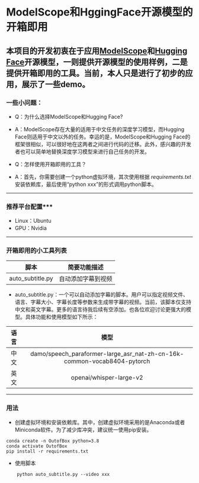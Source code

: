 # ModelScope和HggingFace开源模型的开箱即用
## 本项目的开发初衷在于应用[ModelScope](https://www.modelscope.cn/home)和[Hugging Face](https://huggingface.co/)开源模型，一则提供开源模型的使用样例，二是提供开箱即用的工具。当前，本人只是进行了初步的应用，展示了一些demo。



### 一些小问题：
- Q：为什么选择ModelScope和Hugging Face?
- A：ModelScope存在大量的适用于中文任务的深度学习模型，而Hugging Face则适用于中文以外的任务。幸运的是，ModelScope和Hugging Face的框架很相似，可以很好地在这两者之间进行代码的迁移。此外，感兴趣的开发者也可以简单地替换深度学习模型来进行自己任务的开发。

- Q：怎样使用开箱即用的工具？
- A：首先，你需要创建一个python虚拟环境，其次使用根据 *requirements.txt* 安装依赖库，最后使用“python xxx”的形式调用python脚本。

***
### 推荐平台配置***
- Linux：Ubuntu
- GPU：Nvidia

***
### 开箱即用的小工具列表
脚本|简要功能描述|
:-:|:-:|
auto_subtitle.py|自动添加字幕到视频

- auto_subtitle.py：一个可以自动添加字幕的脚本。用户可以指定视频文件、语言、字幕大小、字幕长度等参数来生成带字幕的视频。当前，该脚本仅支持中文和英文字幕。更多的语言待我后续有空添加。也各位欢迎讨论更强大的模型。具体功能和使用模型如下所示：

语言|模型|
:-:|:-:|
中文|damo/speech_paraformer-large_asr_nat-zh-cn-16k-common-vocab8404-pytorch
英文|openai/whisper-large-v2

***
### 用法
- 创建虚拟环境和安装依赖库。其中，创建虚拟环境采用的是Anaconda或者Miniconda软件。为了减少库冲突，建议统一使用pip安装。
```
conda create -n OutofBox python=3.8
conda activate OutofBox
pip install -r requirements.txt
```
- 使用脚本
```
    python auto_subtitle.py --video xxx
```